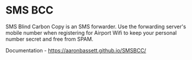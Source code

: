 SMS BCC
=======

SMS Blind Carbon Copy is an SMS forwarder. Use the forwarding server's mobile
number when registering for Airport Wifi to keep your personal number secret
and free from SPAM.

Documentation - https://aaronbassett.github.io/SMSBCC/
